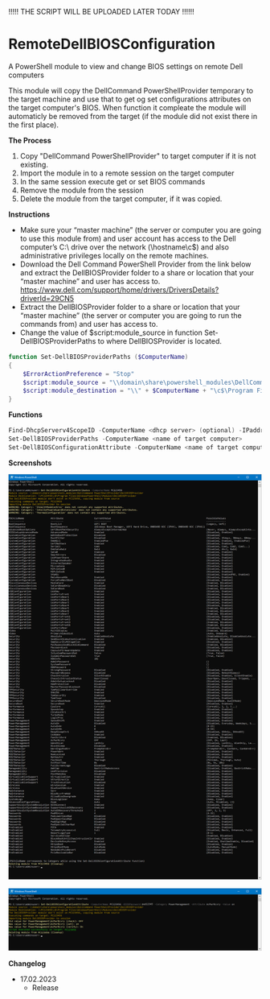 


!!!!! THE SCRIPT WILL BE UPLOADED LATER TODAY !!!!!!


# RemoteDellBIOSConfiguration
A PowerShell module to view and change BIOS settings on remote Dell computers 

This module will copy the DellCommand PowerShellProvider temporary to the target machine and use that to get og set configurations attributes on the target computer's BIOS. When function it compleate the module will automaticly be removed from the target (if the module did not exist there in the first place).

**The Process**
1. Copy "DellCommand PowerShellProvider" to target computer if it is not existing.
2. Import the module in to a remote session on the target computer
3. In the same session execute get or set BIOS commands
4. Remove the module from the session
5. Delete the module from the target computer, if it was copied.

**Instructions**

- Make sure your “master machine” (the server or computer you are going to use this module from) and user account has access to the Dell computer’s C:\ drive over the network (\\hostname\c$\) and also administrative privileges locally on the remote machines.
- Download the Dell Command PowerShell Provider from the link below and extract the DellBIOSProvider folder to a share or location that your “master machine” and user has access to.
https://www.dell.com/support/home/drivers/DriversDetails?driverId=29CN5
- Extract the DellBIOSProvider folder to a share or location that your “master machine” (the server or computer you are going to run the commands from) and user has access to.
- Change the value of $script:module_source in function Set-DellBIOSProviderPaths to where DellBIOSProvider is located.

```powershell
function Set-DellBIOSProviderPaths ($ComputerName)
{
    $ErrorActionPreference = "Stop"
    $script:module_source = "\\domain\share\powershell_modules\DellCommand PowerShellProvider\DellBIOSProvider" # Where the DellCommand PowerShellProvider is located
    $script:module_destination = "\\" + $ComputerName + "\c$\Program Files\WindowsPowerShell\Modules\DellBIOSProvider"
}
```

**Functions**

```powershell
Find-DhcpServerv4ScopeID -ComputerName <dhcp server> (optional) -IPaddress <ip> -Details (optional)
Set-DellBIOSProviderPaths -ComputerName <name of target computer>
Set-DellBIOSConfigurationAttribute -ComputerName <name of target computer> -BIOSPassword <BIOS password> -Category <BIOS Category (PSChildName)> -Attribute <BIOS Attribute> -Value <New value for BIOS Attribute>

```

**Screenshots**  

![alt tag](images/Get-DellBIOSConfigurationAttributes_screenshot.png)

![alt tag](images/Set-DellBIOSConfigurationAttribute_screenshot.png)

**Changelog**  
* 17.02.2023
    * Release
